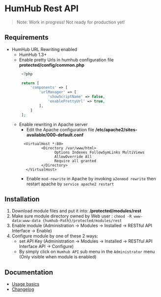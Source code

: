 # HumHub Rest API 

>Note: Work in progress! Not ready for production yet!


## Requirements

- HumHub URL Rewriting enabled
    - HumHub 1.3+
    - Enable pretty Urls in humhub configuration file **protected/config/common.php**
       ```php
        <?php
    
        return [
            'components' => [
                'urlManager' => [
                    'showScriptName' => false,
                    'enablePrettyUrl' => true,
                ],
            ]
        ];
        ```
    - Enable rewriting in Apache server
        - Edit the Apache configuration file **/etc/apache2/sites-available/000-default.conf** 
        ```editorconfig
          <VirtualHost *:80>
                  <Directory /var/www/html>
                        Options Indexes FollowSymLinks MultiViews
                        AllowOverride All
                        Require all granted
                  </Directory>
           </VirtualHost>
        ```
        - Enable `mod-rewrite` in Apache by invoking `a2enmod rewrite` then restart apache by `service apache2 restart` 
 
## Installation

1. Download module files and put it into: **/protected/modules/rest**
2. Make sure module directory owned by Web user : `chmod -R www-data:www-data {humhub-Path}/protected/modules/rest`
2. Enable module (Administration -> Modules -> Installed -> RESTful API Interface -> Enable)
4. Configure module by one of these 2 ways:
    - set API Key (Administration -> Modules -> Installed ->  RESTful API Interface API -> Configure)
    - By simply click on `Humhub API` sub menu in the `Administrator` menu (Only visible when module is enabled)

## Documentation

* [Usage basics](docs/usage.md)
* [Changelog](docs/CHANGELOG.md)